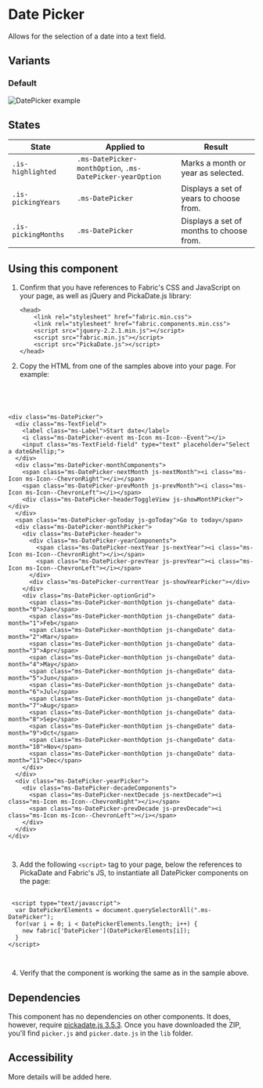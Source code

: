 # Date Picker
Allows for the selection of a date into a text field.

## Variants

### Default


![DatePicker example](https://raw.githubusercontent.com/OfficeDev/office-ui-fabric-js/master/ghdocs/component_images/DatePicker-default.png)


## States
State | Applied to | Result
 --- | --- | ---
`.is-highlighted` | `.ms-DatePicker-monthOption`, `.ms-DatePicker-yearOption` | Marks a month or year as selected.
`.is-pickingYears` | `.ms-DatePicker` | Displays a set of years to choose from.
`.is-pickingMonths` | `.ms-DatePicker` | Displays a set of months to choose from.

## Using this component
1. Confirm that you have references to Fabric's CSS and JavaScript on your page, as well as jQuery and PickaDate.js library:
    ```
    <head>
        <link rel="stylesheet" href="fabric.min.css">
        <link rel="stylesheet" href="fabric.components.min.css">
        <script src="jquery-2.2.1.min.js"></script>
        <script src="fabric.min.js"></script>
        <script src="PickaDate.js"></script>
    </head>
    ```
2. Copy the HTML from one of the samples above into your page. For example:

<pre>
    <code>
 


&lt;div class&#x3D;&quot;ms-DatePicker&quot;&gt;
  &lt;div class&#x3D;&quot;ms-TextField&quot;&gt;
    &lt;label class&#x3D;&quot;ms-Label&quot;&gt;Start date&lt;/label&gt;
    &lt;i class&#x3D;&quot;ms-DatePicker-event ms-Icon ms-Icon--Event&quot;&gt;&lt;/i&gt;
    &lt;input class&#x3D;&quot;ms-TextField-field&quot; type&#x3D;&quot;text&quot; placeholder&#x3D;&quot;Select a date&amp;hellip;&quot;&gt;
  &lt;/div&gt;
  &lt;div class&#x3D;&quot;ms-DatePicker-monthComponents&quot;&gt;
    &lt;span class&#x3D;&quot;ms-DatePicker-nextMonth js-nextMonth&quot;&gt;&lt;i class&#x3D;&quot;ms-Icon ms-Icon--ChevronRight&quot;&gt;&lt;/i&gt;&lt;/span&gt;
    &lt;span class&#x3D;&quot;ms-DatePicker-prevMonth js-prevMonth&quot;&gt;&lt;i class&#x3D;&quot;ms-Icon ms-Icon--ChevronLeft&quot;&gt;&lt;/i&gt;&lt;/span&gt;
    &lt;div class&#x3D;&quot;ms-DatePicker-headerToggleView js-showMonthPicker&quot;&gt;&lt;/div&gt;
  &lt;/div&gt;
  &lt;span class&#x3D;&quot;ms-DatePicker-goToday js-goToday&quot;&gt;Go to today&lt;/span&gt;
  &lt;div class&#x3D;&quot;ms-DatePicker-monthPicker&quot;&gt;
    &lt;div class&#x3D;&quot;ms-DatePicker-header&quot;&gt;
      &lt;div class&#x3D;&quot;ms-DatePicker-yearComponents&quot;&gt;
        &lt;span class&#x3D;&quot;ms-DatePicker-nextYear js-nextYear&quot;&gt;&lt;i class&#x3D;&quot;ms-Icon ms-Icon--ChevronRight&quot;&gt;&lt;/i&gt;&lt;/span&gt;
        &lt;span class&#x3D;&quot;ms-DatePicker-prevYear js-prevYear&quot;&gt;&lt;i class&#x3D;&quot;ms-Icon ms-Icon--ChevronLeft&quot;&gt;&lt;/i&gt;&lt;/span&gt;
      &lt;/div&gt;
      &lt;div class&#x3D;&quot;ms-DatePicker-currentYear js-showYearPicker&quot;&gt;&lt;/div&gt;
    &lt;/div&gt;
    &lt;div class&#x3D;&quot;ms-DatePicker-optionGrid&quot;&gt;
      &lt;span class&#x3D;&quot;ms-DatePicker-monthOption js-changeDate&quot; data-month&#x3D;&quot;0&quot;&gt;Jan&lt;/span&gt;
      &lt;span class&#x3D;&quot;ms-DatePicker-monthOption js-changeDate&quot; data-month&#x3D;&quot;1&quot;&gt;Feb&lt;/span&gt;
      &lt;span class&#x3D;&quot;ms-DatePicker-monthOption js-changeDate&quot; data-month&#x3D;&quot;2&quot;&gt;Mar&lt;/span&gt;
      &lt;span class&#x3D;&quot;ms-DatePicker-monthOption js-changeDate&quot; data-month&#x3D;&quot;3&quot;&gt;Apr&lt;/span&gt;
      &lt;span class&#x3D;&quot;ms-DatePicker-monthOption js-changeDate&quot; data-month&#x3D;&quot;4&quot;&gt;May&lt;/span&gt;
      &lt;span class&#x3D;&quot;ms-DatePicker-monthOption js-changeDate&quot; data-month&#x3D;&quot;5&quot;&gt;Jun&lt;/span&gt;
      &lt;span class&#x3D;&quot;ms-DatePicker-monthOption js-changeDate&quot; data-month&#x3D;&quot;6&quot;&gt;Jul&lt;/span&gt;
      &lt;span class&#x3D;&quot;ms-DatePicker-monthOption js-changeDate&quot; data-month&#x3D;&quot;7&quot;&gt;Aug&lt;/span&gt;
      &lt;span class&#x3D;&quot;ms-DatePicker-monthOption js-changeDate&quot; data-month&#x3D;&quot;8&quot;&gt;Sep&lt;/span&gt;
      &lt;span class&#x3D;&quot;ms-DatePicker-monthOption js-changeDate&quot; data-month&#x3D;&quot;9&quot;&gt;Oct&lt;/span&gt;
      &lt;span class&#x3D;&quot;ms-DatePicker-monthOption js-changeDate&quot; data-month&#x3D;&quot;10&quot;&gt;Nov&lt;/span&gt;
      &lt;span class&#x3D;&quot;ms-DatePicker-monthOption js-changeDate&quot; data-month&#x3D;&quot;11&quot;&gt;Dec&lt;/span&gt;
    &lt;/div&gt;
  &lt;/div&gt;
  &lt;div class&#x3D;&quot;ms-DatePicker-yearPicker&quot;&gt;
    &lt;div class&#x3D;&quot;ms-DatePicker-decadeComponents&quot;&gt;
      &lt;span class&#x3D;&quot;ms-DatePicker-nextDecade js-nextDecade&quot;&gt;&lt;i class&#x3D;&quot;ms-Icon ms-Icon--ChevronRight&quot;&gt;&lt;/i&gt;&lt;/span&gt;
      &lt;span class&#x3D;&quot;ms-DatePicker-prevDecade js-prevDecade&quot;&gt;&lt;i class&#x3D;&quot;ms-Icon ms-Icon--ChevronLeft&quot;&gt;&lt;/i&gt;&lt;/span&gt;
    &lt;/div&gt;
  &lt;/div&gt;
&lt;/div&gt;

    </code>
</pre>

3. Add the following `<script>` tag to your page, below the references to PickaDate and Fabric's JS, to instantiate all DatePicker components on the page:

<pre>
    <code>
 &lt;script type&#x3D;&quot;text/javascript&quot;&gt;
  var DatePickerElements &#x3D; document.querySelectorAll(&quot;.ms-DatePicker&quot;);
  for(var i &#x3D; 0; i &lt; DatePickerElements.length; i++) {
    new fabric[&#x27;DatePicker&#x27;](DatePickerElements[i]);
  }
&lt;/script&gt;

    </code>
</pre>

4. Verify that the component is working the same as in the sample above.

## Dependencies
This component has no dependencies on other components. It does, however, require [pickadate.js 3.5.3](https://github.com/amsul/pickadate.js/releases/tag/3.5.3). Once you have downloaded the ZIP, you'll find `picker.js` and `picker.date.js` in the `lib` folder.

## Accessibility
More details will be added here.


<script type="text/javascript">
  var DatePickerElements = document.querySelectorAll(".ms-DatePicker");
  for(var i = 0; i < DatePickerElements.length; i++) {
    new fabric['DatePicker'](DatePickerElements[i]);
  }
</script>

